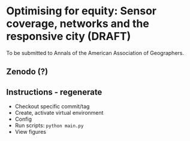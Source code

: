 # Optimising for equity: Sensor coverage, networks and the responsive city (DRAFT)

To be submitted to Annals of the American Association of Geographers.

## Zenodo (?)


## Instructions - regenerate

- Checkout specific commit/tag
- Create, activate virtual environment
- Config
- Run scripts: `python main.py`
- View figures
